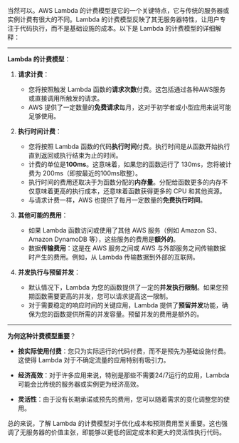 
当然可以。AWS Lambda 的计费模型是它的一个关键特点，它与传统的服务器或实例计费有很大的不同。Lambda 的计费模型反映了其无服务器特性，让用户专注于代码执行，而不是基础设施的成本。以下是 Lambda 的计费模型的详细解释：

---

**Lambda 的计费模型**：

1. **请求计费**：
   - 您将按照触发 Lambda 函数的**请求次数**付费。这包括通过各种AWS服务或直接调用所触发的请求。
   - AWS 提供了一定数量的**免费请求**每月，这对于初学者或小型应用来说可能足够使用。

2. **执行时间计费**：
   - 您将按照 Lambda 函数的代码**执行时间**付费。执行时间是从函数开始执行直到返回或执行结束为止的时间。
   - 计费的单位是**100ms**。这意味着，如果您的函数运行了 130ms，您将被计费为 200ms（即按最近的100ms取整）。
   - 执行时间的费用还取决于为函数分配的**内存量**。分配给函数更多的内存不仅意味着更高的执行成本，还意味着函数获得更多的 CPU 和其他资源。
   - 与请求计费一样，AWS 也提供了每月一定数量的**免费执行时间**。

3. **其他可能的费用**：
   - 如果 Lambda 函数访问或使用了其他 AWS 服务（例如 Amazon S3、Amazon DynamoDB 等），这些服务的费用是**额外的**。
   - 数据**传输费用**：这是在 AWS 服务之间或 AWS 与外部服务之间传输数据时产生的费用。例如，从 Lambda 传输数据到外部的互联网。

4. **并发执行与预留并发**：
   - 默认情况下，Lambda 为您的函数提供了一定的**并发执行限制**。如果您预期函数需要更高的并发，您可以请求提高这一限制。
   - 对于需要稳定的响应时间的关键应用，Lambda 提供了**预留并发**功能，确保为您的函数提供所需的并发容量。预留并发的费用是额外的。

---

**为何这种计费模型重要**？

- **按实际使用付费**：您只为实际运行的代码付费，而不是预先为基础设施付费。这使得 Lambda 对于不确定流量的应用特别有吸引力。
  
- **经济高效**：对于许多应用来说，特别是那些不需要24/7运行的应用，Lambda 可能会比传统的服务器或实例更为经济高效。

- **灵活性**：由于没有长期承诺或预先的费用，您可以随着需求的变化调整您的使用。

总的来说，了解 Lambda 的计费模型对于优化成本和预测费用至关重要。这也强调了无服务器的价值主张，即能够以更低的固定成本和更大的灵活性执行代码。